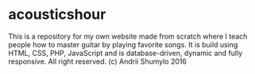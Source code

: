 # acousticshour
This is a repository for my own website made from scratch where I teach people how to master guitar by playing favorite songs. It is build using HTML, CSS, PHP, JavaScript and is database-driven, dynamic and fully responsive. All right reserved. (c) Andrii Shumylo 2016
